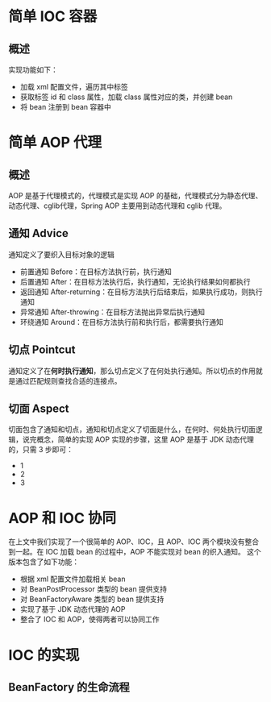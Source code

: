 # 简单 IOC 容器
## 概述
实现功能如下：
- 加载 xml 配置文件，遍历其中标签
- 获取标签 id 和 class 属性，加载 class 属性对应的类，并创建 bean
- 将 bean 注册到 bean 容器中

# 简单 AOP 代理
## 概述
AOP 是基于代理模式的，代理模式是实现 AOP 的基础，代理模式分为静态代理、动态代理、cglib代理，Spring AOP 主要用到动态代理和 cglib 代理。
## 通知 Advice
通知定义了要织入目标对象的逻辑
- 前置通知 Before：在目标方法执行前，执行通知
- 后置通知 After：在目标方法执行后，执行通知，无论执行结果如何都执行
- 返回通知 After-returning：在目标方法执行后结束后，如果执行成功，则执行通知
- 异常通知 After-throwing：在目标方法抛出异常后执行通知
- 环绕通知 Around：在目标方法执行前和执行后，都需要执行通知
## 切点 Pointcut
通知定义了在**何时执行通知**，那么切点定义了在何处执行通知。所以切点的作用就是通过匹配规则查找合适的连接点。
## 切面 Aspect
切面包含了通知和切点，通知和切点定义了切面是什么，在何时、何处执行切面逻辑，说完概念，简单的实现 AOP 实现的步骤，这里 AOP 是基于 JDK 动态代理的，只需 3 步即可：
- 1
- 2
- 3
# AOP 和 IOC 协同
在上文中我们实现了一个很简单的 AOP、IOC，且 AOP、IOC 两个模块没有整合到一起。在 IOC 加载 bean 的过程中，AOP 不能实现对 bean 的织入通知。
这个版本包含了如下功能：
- 根据 xml 配置文件加载相关 bean
- 对 BeanPostProcessor 类型的 bean 提供支持
- 对 BeanFactoryAware 类型的 bean 提供支持
- 实现了基于 JDK 动态代理的 AOP 
- 整合了 IOC 和 AOP，使得两者可以协同工作
# IOC 的实现
## BeanFactory 的生命流程

